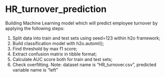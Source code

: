 # HR_turnover_prediction
Building Machine Learning model which will predict employee turnover by applying the following
steps:
1. Split data into train and test sets using seed=123 within h2o framework;
2. Build classification model with h2o.automl();
3. Find threshold by max f1 score;
4. Extract confusion matrix in tibble format;
5. Calculate AUC score both for train and test sets;
6. Check overfitting.
Note: dataset name is “HR_turnover.csv”, predicted variable name is “left”
